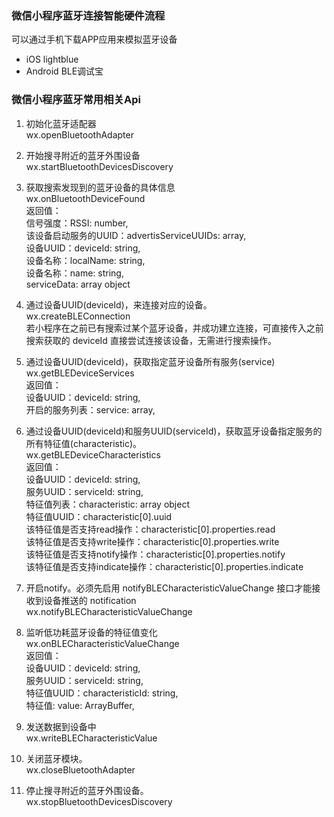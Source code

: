 ### 微信小程序蓝牙连接智能硬件流程
可以通过手机下载APP应用来模拟蓝牙设备
* iOS lightblue
* Android BLE调试宝

### 微信小程序蓝牙常用相关Api
1. 初始化蓝牙适配器  
wx.openBluetoothAdapter  
  
2. 开始搜寻附近的蓝牙外围设备    
wx.startBluetoothDevicesDiscovery  
  
3. 获取搜索发现到的蓝牙设备的具体信息      
wx.onBluetoothDeviceFound  
返回值：  
信号强度：RSSI: number,  
该设备启动服务的UUID：advertisServiceUUIDs: array,  
设备UUID：deviceId: string,  
设备名称：localName: string,  
设备名称：name: string,  
serviceData: array object  
  
4. 通过设备UUID(deviceId)，来连接对应的设备。  
wx.createBLEConnection  
若小程序在之前已有搜索过某个蓝牙设备，并成功建立连接，可直接传入之前搜索获取的 deviceId 直接尝试连接该设备，无需进行搜索操作。  
  
5. 通过设备UUID(deviceId)，获取指定蓝牙设备所有服务(service)  
wx.getBLEDeviceServices  
返回值：  
设备UUID：deviceId: string,  
开启的服务列表：service: array,    
  
6. 通过设备UUID(deviceId)和服务UUID(serviceId)，获取蓝牙设备指定服务的所有特征值(characteristic)。  
wx.getBLEDeviceCharacteristics  
返回值：  
设备UUID：deviceId: string,  
服务UUID：serviceId: string,  
特征值列表：characteristic: array object  
特征值UUID：characteristic[0].uuid  
该特征值是否支持read操作：characteristic[0].properties.read  
该特征值是否支持write操作：characteristic[0].properties.write  
该特征值是否支持notify操作：characteristic[0].properties.notify  
该特征值是否支持indicate操作：characteristic[0].properties.indicate  
  
7. 开启notify。必须先启用 notifyBLECharacteristicValueChange 接口才能接收到设备推送的 notification  
wx.notifyBLECharacteristicValueChange  
  
8. 监听低功耗蓝牙设备的特征值变化  
wx.onBLECharacteristicValueChange  
返回值：  
设备UUID：deviceId: string,  
服务UUID：serviceId: string,  
特征值UUID：characteristicId: string,  
特征值: value: ArrayBuffer,  
  
10. 发送数据到设备中  
wx.writeBLECharacteristicValue  
  
11. 关闭蓝牙模块。  
wx.closeBluetoothAdapter  
  
12. 停止搜寻附近的蓝牙外围设备。  
wx.stopBluetoothDevicesDiscovery  
